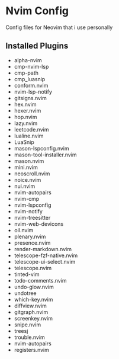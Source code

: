 # Nvim Config
Config files for Neovim that i use personally
## Installed Plugins
* alpha-nvim 
* cmp-nvim-lsp 
* cmp-path 
* cmp_luasnip 
* conform.nvim 
* nvim-lsp-notify
* gitsigns.nvim 
* hex.nvim 
* hexer.nvim 
* hop.nvim 
* lazy.nvim 
* leetcode.nvim 
* lualine.nvim 
* LuaSnip 
* mason-lspconfig.nvim 
* mason-tool-installer.nvim 
* mason.nvim 
* mini.nvim 
* neoscroll.nvim 
* noice.nvim 
* nui.nvim 
* nvim-autopairs 
* nvim-cmp 
* nvim-lspconfig 
* nvim-notify 
* nvim-treesitter 
* nvim-web-devicons 
* oil.nvim 
* plenary.nvim 
* presence.nvim 
* render-markdown.nvim 
* telescope-fzf-native.nvim 
* telescope-ui-select.nvim 
* telescope.nvim 
* tinted-vim 
* todo-comments.nvim 
* undo-glow.nvim 
* undotree 
* which-key.nvim 
* diffview.nvim 
* gitgraph.nvim 
* screenkey.nvim 
* snipe.nvim 
* treesj 
* trouble.nvim 
* nvim-autopairs 
* registers.nvim 
